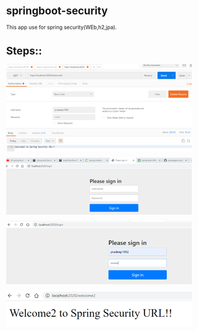 # springboot-security
This app use for spring security(WEb,h2,jpa).

# Steps::

![Test Image 1](https://github.com/pradeepjpmc/springboot-security/blob/master/poststep1only.PNG)

![Test Image 2](https://github.com/pradeepjpmc/springboot-security/blob/master/step1.PNG)

![Test Image 3](https://github.com/pradeepjpmc/springboot-security/blob/master/step2.PNG)

![Test Image 4](https://github.com/pradeepjpmc/springboot-security/blob/master/step3.PNG)



